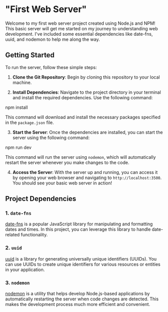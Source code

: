 # "First Web Server"

Welcome to my first web server project created using Node.js and NPM! This basic server will get me started on my journey to understanding web development. I've included some essential dependencies like date-fns, uuid, and nodemon to help me along the way.

## Getting Started

To run the server, follow these simple steps:

1. **Clone the Git Repository**: Begin by cloning this repository to your local machine. 

2. **Install Dependencies**: Navigate to the project directory in your terminal and install the required dependencies. Use the following command:

npm install

This command will download and install the necessary packages specified in the `package.json` file.

3. **Start the Server**: Once the dependencies are installed, you can start the server using the following command:

npm run dev


This command will run the server using `nodemon`, which will automatically restart the server whenever you make changes to the code.

4. **Access the Server**: With the server up and running, you can access it by opening your web browser and navigating to `http://localhost:3500`. You should see your basic web server in action!

## Project Dependencies

### 1. `date-fns`

[date-fns](https://date-fns.org/) is a popular JavaScript library for manipulating and formatting dates and times. In this project, you can leverage this library to handle date-related functionality.

### 2. `uuid`

[uuid](https://www.npmjs.com/package/uuid) is a library for generating universally unique identifiers (UUIDs). You can use UUIDs to create unique identifiers for various resources or entities in your application.

### 3. `nodemon`

[nodemon](https://nodemon.io/) is a utility that helps develop Node.js-based applications by automatically restarting the server when code changes are detected. This makes the development process much more efficient and convenient.


